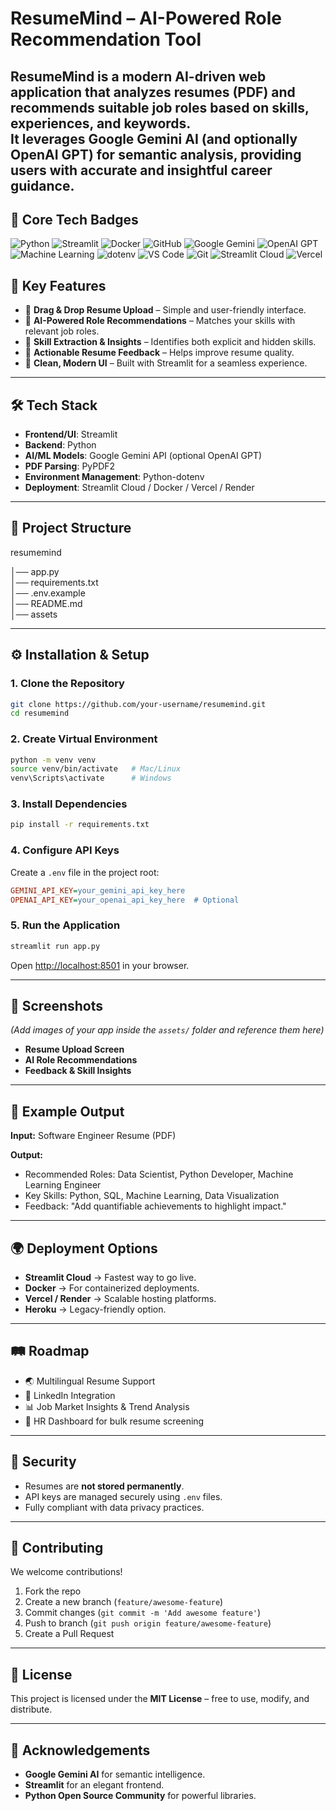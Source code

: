 # ResumeMind – AI-Powered Role Recommendation Tool

ResumeMind is a modern **AI-driven web application** that analyzes resumes (PDF) and recommends suitable job roles based on skills, experiences, and keywords.  
It leverages **Google Gemini AI** (and optionally OpenAI GPT) for semantic analysis, providing users with accurate and insightful career guidance.
---
## 🔑 Core Tech Badges

![Python](https://img.shields.io/badge/Python-3776AB?logo=python&logoColor=white) 
![Streamlit](https://img.shields.io/badge/Streamlit-FF4B4B?logo=streamlit&logoColor=white)
![Docker](https://img.shields.io/badge/Docker-2496ED?logo=docker&logoColor=white) 
![GitHub](https://img.shields.io/badge/GitHub-181717?logo=github&logoColor=white)
![Google Gemini](https://img.shields.io/badge/Google%20Gemini-4285F4?logo=google&logoColor=white)
![OpenAI GPT](https://img.shields.io/badge/OpenAI-GPT-412991?logo=openai&logoColor=white)
![Machine Learning](https://img.shields.io/badge/Machine%20Learning-102230?logo=scikitlearn&logoColor=orange)
![dotenv](https://img.shields.io/badge/dotenv-ECB22E?logo=dotenv&logoColor=black)
![VS Code](https://img.shields.io/badge/VS%20Code-007ACC?logo=visualstudiocode&logoColor=white)
![Git](https://img.shields.io/badge/Git-F05032?logo=git&logoColor=white)
![Streamlit Cloud](https://img.shields.io/badge/Streamlit%20Cloud-FF4B4B?logo=streamlit&logoColor=white)
![Vercel](https://img.shields.io/badge/Vercel-000000?logo=vercel&logoColor=white)





## 🚀 Key Features
- 📂 **Drag & Drop Resume Upload** – Simple and user-friendly interface.  
- 🤖 **AI-Powered Role Recommendations** – Matches your skills with relevant job roles.  
- 🎯 **Skill Extraction & Insights** – Identifies both explicit and hidden skills.  
- 💬 **Actionable Resume Feedback** – Helps improve resume quality.  
- 🎨 **Clean, Modern UI** – Built with Streamlit for a seamless experience.  

---

## 🛠️ Tech Stack
- **Frontend/UI**: Streamlit  
- **Backend**: Python  
- **AI/ML Models**: Google Gemini API (optional OpenAI GPT)  
- **PDF Parsing**: PyPDF2  
- **Environment Management**: Python-dotenv  
- **Deployment**: Streamlit Cloud / Docker / Vercel / Render  

---

## 📂 Project Structure

resumemind

│── app.py              
│── requirements.txt   
│── .env.example      
│── README.md           
│── assets          


---

## ⚙️ Installation & Setup

### 1. Clone the Repository
```bash
git clone https://github.com/your-username/resumemind.git
cd resumemind
````

### 2. Create Virtual Environment

```bash
python -m venv venv
source venv/bin/activate   # Mac/Linux
venv\Scripts\activate      # Windows
```

### 3. Install Dependencies

```bash
pip install -r requirements.txt
```

### 4. Configure API Keys

Create a `.env` file in the project root:

```ini
GEMINI_API_KEY=your_gemini_api_key_here
OPENAI_API_KEY=your_openai_api_key_here  # Optional
```

### 5. Run the Application

```bash
streamlit run app.py
```

Open [http://localhost:8501](http://localhost:8501) in your browser.

---

## 📸 Screenshots

*(Add images of your app inside the `assets/` folder and reference them here)*

* **Resume Upload Screen**
* **AI Role Recommendations**
* **Feedback & Skill Insights**

---

## 🧪 Example Output

**Input:** Software Engineer Resume (PDF)

**Output:**

* Recommended Roles: Data Scientist, Python Developer, Machine Learning Engineer
* Key Skills: Python, SQL, Machine Learning, Data Visualization
* Feedback: "Add quantifiable achievements to highlight impact."

---

## 🌍 Deployment Options

* **Streamlit Cloud** → Fastest way to go live.
* **Docker** → For containerized deployments.
* **Vercel / Render** → Scalable hosting platforms.
* **Heroku** → Legacy-friendly option.

---

## 🛤️ Roadmap

* 🌏 Multilingual Resume Support
* 🔗 LinkedIn Integration
* 📊 Job Market Insights & Trend Analysis
* 🏢 HR Dashboard for bulk resume screening

---

## 🔐 Security

* Resumes are **not stored permanently**.
* API keys are managed securely using `.env` files.
* Fully compliant with data privacy practices.

---

## 🤝 Contributing

We welcome contributions!

1. Fork the repo
2. Create a new branch (`feature/awesome-feature`)
3. Commit changes (`git commit -m 'Add awesome feature'`)
4. Push to branch (`git push origin feature/awesome-feature`)
5. Create a Pull Request

---

## 📜 License

This project is licensed under the **MIT License** – free to use, modify, and distribute.

---

## 🙌 Acknowledgements

* **Google Gemini AI** for semantic intelligence.
* **Streamlit** for an elegant frontend.
* **Python Open Source Community** for powerful libraries.



